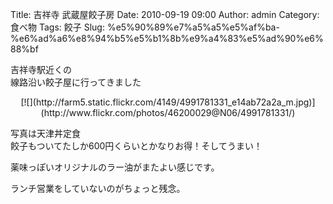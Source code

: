 Title: 吉祥寺 武蔵屋餃子房
Date: 2010-09-19 09:00
Author: admin
Category: 食べ物
Tags: 餃子
Slug: %e5%90%89%e7%a5%a5%e5%af%ba-%e6%ad%a6%e8%94%b5%e5%b1%8b%e9%a4%83%e5%ad%90%e6%88%bf

吉祥寺駅近くの  
線路沿い餃子屋に行ってきました

<p>
<center>
[![](http://farm5.static.flickr.com/4149/4991781331_e14ab72a2a_m.jpg)](http://www.flickr.com/photos/46200029@N06/4991781331/)

</center>
  
写真は天津丼定食  
餃子もついてたしか600円くらいとかなりお得！そしてうまい！

</p>
薬味っぽいオリジナルのラー油がまたよい感じです。

ランチ営業をしていないのがちょっと残念。
